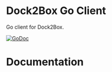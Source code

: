 # Dock2Box Go Client

Go client for Dock2Box.

[![GoDoc](https://godoc.org/github.com/imc-trading/dock2box/client?status.svg)](https://godoc.org/github.com/imc-trading/dock2box/client)

# Documentation

